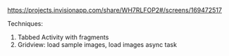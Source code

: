 https://projects.invisionapp.com/share/WH7RLFOP2#/screens/169472517

Techniques:
1. Tabbed Activity with fragments
2. Gridview: load sample images, load images async task